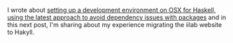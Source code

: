 I wrote about [setting up a development environment on OSX for Haskell, using the latest approach to avoid dependency issues with packages](2015-03-27-nix-osx-haskellng-hakyll.html) and in this next post, I'm sharing about my experience migrating the iilab website to Hakyll.

<!--more-->




